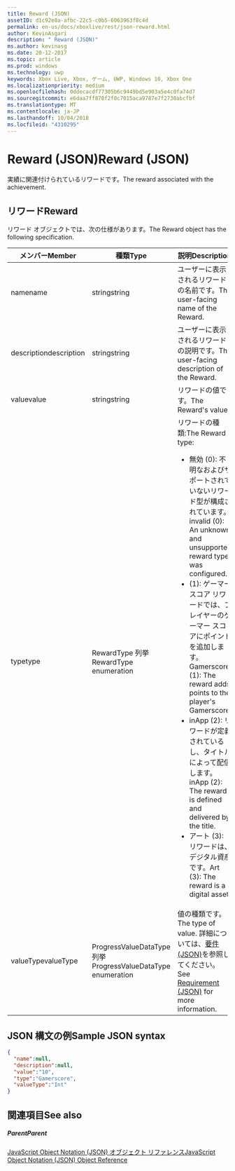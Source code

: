 ```yaml
---
title: Reward (JSON)
assetID: d1c92e8a-afbc-22c5-c0b5-6063963f8c4d
permalink: en-us/docs/xboxlive/rest/json-reward.html
author: KevinAsgari
description: " Reward (JSON)"
ms.author: kevinasg
ms.date: 20-12-2017
ms.topic: article
ms.prod: windows
ms.technology: uwp
keywords: Xbox Live, Xbox, ゲーム, UWP, Windows 10, Xbox One
ms.localizationpriority: medium
ms.openlocfilehash: 0ddecacdf77305b6c9449bd5e903a5e4c0fa74d7
ms.sourcegitcommit: e6daa7ff878f2f0c7015aca9787e7f2730abcfbf
ms.translationtype: MT
ms.contentlocale: ja-JP
ms.lasthandoff: 10/04/2018
ms.locfileid: "4310295"
---
```

# <a name="reward-json"></a><span data-ttu-id="4207b-104">Reward (JSON)</span><span class="sxs-lookup"><span data-stu-id="4207b-104">Reward (JSON)</span></span>
<span data-ttu-id="4207b-105">実績に関連付けられているリワードです。</span><span class="sxs-lookup"><span data-stu-id="4207b-105">The reward associated with the achievement.</span></span>
<a id="ID4EN"></a>


## <a name="reward"></a><span data-ttu-id="4207b-106">リワード</span><span class="sxs-lookup"><span data-stu-id="4207b-106">Reward</span></span>

<span data-ttu-id="4207b-107">リワード オブジェクトでは、次の仕様があります。</span><span class="sxs-lookup"><span data-stu-id="4207b-107">The Reward object has the following specification.</span></span>

| <span data-ttu-id="4207b-108">メンバー</span><span class="sxs-lookup"><span data-stu-id="4207b-108">Member</span></span>| <span data-ttu-id="4207b-109">種類</span><span class="sxs-lookup"><span data-stu-id="4207b-109">Type</span></span>| <span data-ttu-id="4207b-110">説明</span><span class="sxs-lookup"><span data-stu-id="4207b-110">Description</span></span>|
| --- | --- | --- |
| <span data-ttu-id="4207b-111">name</span><span class="sxs-lookup"><span data-stu-id="4207b-111">name</span></span>| <span data-ttu-id="4207b-112">string</span><span class="sxs-lookup"><span data-stu-id="4207b-112">string</span></span>| <span data-ttu-id="4207b-113">ユーザーに表示されるリワードの名前です。</span><span class="sxs-lookup"><span data-stu-id="4207b-113">The user-facing name of the Reward.</span></span>|
| <span data-ttu-id="4207b-114">description</span><span class="sxs-lookup"><span data-stu-id="4207b-114">description</span></span>| <span data-ttu-id="4207b-115">string</span><span class="sxs-lookup"><span data-stu-id="4207b-115">string</span></span>| <span data-ttu-id="4207b-116">ユーザーに表示されるリワードの説明です。</span><span class="sxs-lookup"><span data-stu-id="4207b-116">The user-facing description of the Reward.</span></span>|
| <span data-ttu-id="4207b-117">value</span><span class="sxs-lookup"><span data-stu-id="4207b-117">value</span></span>| <span data-ttu-id="4207b-118">string</span><span class="sxs-lookup"><span data-stu-id="4207b-118">string</span></span>| <span data-ttu-id="4207b-119">リワードの値です。</span><span class="sxs-lookup"><span data-stu-id="4207b-119">The Reward's value.</span></span>|
| <span data-ttu-id="4207b-120">type</span><span class="sxs-lookup"><span data-stu-id="4207b-120">type</span></span>| <span data-ttu-id="4207b-121">RewardType 列挙</span><span class="sxs-lookup"><span data-stu-id="4207b-121">RewardType enumeration</span></span>| <span data-ttu-id="4207b-122">リワードの種類:</span><span class="sxs-lookup"><span data-stu-id="4207b-122">The Reward type:</span></span> <ul><li><span data-ttu-id="4207b-123">無効 (0): 不明なおよびサポートされていないリワード型が構成されています。</span><span class="sxs-lookup"><span data-stu-id="4207b-123">invalid (0): An unknown and unsupported reward type was configured.</span></span></li><li><span data-ttu-id="4207b-124">(1): ゲーマー スコア リワードでは、プレイヤーのゲーマー スコアにポイントを追加します。</span><span class="sxs-lookup"><span data-stu-id="4207b-124">Gamerscore (1): The reward adds points to the player's Gamerscore.</span></span></li><li><span data-ttu-id="4207b-125">inApp (2): リワードが定義されているし、タイトルによって配信します。</span><span class="sxs-lookup"><span data-stu-id="4207b-125">inApp (2): The reward is defined and delivered by the title.</span></span></li><li><span data-ttu-id="4207b-126">アート (3): リワードは、デジタル資産です。</span><span class="sxs-lookup"><span data-stu-id="4207b-126">Art (3): The reward is a digital asset.</span></span></li></ul> | 
| <span data-ttu-id="4207b-127">valueType</span><span class="sxs-lookup"><span data-stu-id="4207b-127">valueType</span></span>| <span data-ttu-id="4207b-128">ProgressValueDataType 列挙</span><span class="sxs-lookup"><span data-stu-id="4207b-128">ProgressValueDataType enumeration</span></span>| <span data-ttu-id="4207b-129">値の種類です。</span><span class="sxs-lookup"><span data-stu-id="4207b-129">The type of value.</span></span> <span data-ttu-id="4207b-130">詳細については、[要件 (JSON)](json-requirement.md)を参照してください。</span><span class="sxs-lookup"><span data-stu-id="4207b-130">See [Requirement (JSON)](json-requirement.md) for more information.</span></span>|

<a id="ID4EBD"></a>


## <a name="sample-json-syntax"></a><span data-ttu-id="4207b-131">JSON 構文の例</span><span class="sxs-lookup"><span data-stu-id="4207b-131">Sample JSON syntax</span></span>


```json
{
  "name":null,
  "description":null,
  "value":"10",
  "type":"Gamerscore",
  "valueType":"Int"
}

```


<a id="ID4EKD"></a>


## <a name="see-also"></a><span data-ttu-id="4207b-132">関連項目</span><span class="sxs-lookup"><span data-stu-id="4207b-132">See also</span></span>

<a id="ID4EMD"></a>


##### <a name="parent"></a><span data-ttu-id="4207b-133">Parent</span><span class="sxs-lookup"><span data-stu-id="4207b-133">Parent</span></span>

[<span data-ttu-id="4207b-134">JavaScript Object Notation (JSON) オブジェクト リファレンス</span><span class="sxs-lookup"><span data-stu-id="4207b-134">JavaScript Object Notation (JSON) Object Reference</span></span>](atoc-xboxlivews-reference-json.md)

